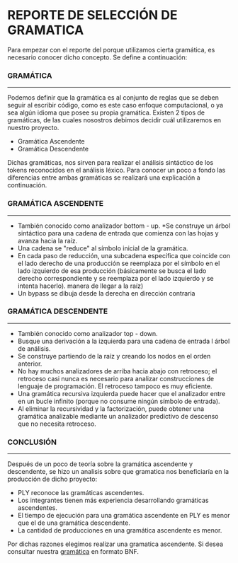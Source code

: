 # REPORTE DE SELECCIÓN DE GRAMATICA

Para empezar con el reporte del porque utilizamos cierta gramática, es necesario conocer dicho concepto. Se define a continuación:

### GRAMÁTICA
---
Podemos definir que la gramática es al conjunto de reglas que se deben seguir al escribir código, como es este caso enfoque computacional, o ya sea algún idioma que posee su propia gramática. Existen 2 tipos de gramáticas, de las cuales nosostros debimos decidir cuál utilizaremos en nuestro proyecto.

* Gramática Ascendente
* Gramática Descendente

Dichas gramáticas, nos sirven para realizar el análisis sintáctico de los tokens reconocidos en el análisis léxico. Para conocer un poco a fondo las diferencias entre ambas gramáticas se realizará una explicación a continuación.

### GRAMÁTICA ASCENDENTE
---
* También conocido como analizador bottom - up.
*Se construye un árbol sintáctico para una cadena de entrada que comienza con las hojas y avanza hacia la raíz.
* Una cadena se "reduce" al símbolo inicial de la gramática.
* En cada paso de reducción, una subcadena específica que coincide con el lado derecho de una producción se reemplaza por el símbolo en el lado izquierdo de esa producción (básicamente se busca el lado derecho correspondiente y se reemplaza por el lado izquierdo y se intenta hacerlo). manera de llegar a la raíz)
* Un bypass se dibuja desde la derecha en dirección contraria

### GRAMÁTICA DESCENDENTE
---
* También conocido como analizador top - down. 
* Busque una derivación a la izquierda para una cadena de entrada l árbol de análisis. 
* Se construye partiendo de la raíz y creando los nodos en el orden anterior.
* No hay muchos analizadores de arriba hacia abajo con retroceso; el retroceso casi nunca es necesario para analizar construcciones de lenguaje de programación. El retroceso tampoco es muy eficiente.
* Una gramática recursiva izquierda puede hacer que el analizador entre en un bucle infinito (porque no consume ningún símbolo de entrada).
* Al eliminar la recursividad y la factorización, puede obtener una gramática analizable mediante un analizador predictivo de descenso que no necesita retroceso.

### CONCLUSIÓN
---
Después de un poco de teoría sobre la gramática ascendente y descendente, se hizo un analisis sobre que gramatica nos beneficiaría en la producción de dicho proyecto:

* PLY reconoce las gramáticas ascendentes.
* Los integrantes tienen más experiencia desarrollando gramáticas ascendentes.
* El tiempo de ejecución para una gramática ascendente en PLY es menor que el de una gramática descendente.
* La cantidad de producciones en una gramática ascendente es menor.

Por dichas razones elegimos realizar una gramatica ascendente. Si desea consultar nuestra [gramática](https://github.com/tytusdb/tytus/blob/main/parser/team23/grammar/Gramatica_Ascendente_BNF.md) en formato BNF.